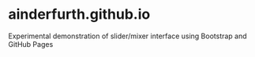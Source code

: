 # ainderfurth.github.io
Experimental demonstration of slider/mixer interface using Bootstrap and GitHub Pages
